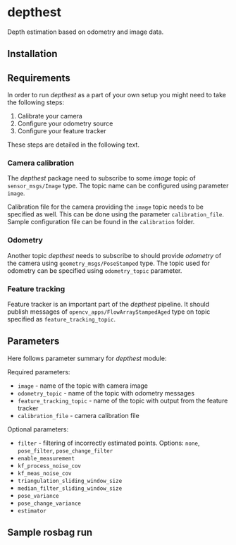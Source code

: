# depthest

Depth estimation based on odometry and image data.

## Installation

## Requirements

In order to run *depthest* as a part of your own setup you might need to take the following steps:

1. Calibrate your camera
2. Configure your odometry source
3. Configure your feature tracker

These steps are detailed in the following text.

### Camera calibration

The *depthest* package need to subscribe to some _image_ topic of `sensor_msgs/Image` type.
The topic name can be configured using parameter `image`.

Calibration file for the camera providing the `image` topic needs to be specified as well. This can be done using the parameter `calibration_file`. Sample configuration file can be found in the `calibration` folder. 

### Odometry

Another topic *depthest* needs to subscribe to should provide _odometry_ of the camera using `geometry_msgs/PoseStamped` type. The topic used for odometry can be specified using `odometry_topic` parameter.

### Feature tracking

Feature tracker is an important part of the *depthest* pipeline. It should publish messages of `opencv_apps/FlowArrayStampedAged` type on topic specified as `feature_tracking_topic`.

## Parameters

Here follows parameter summary for *depthest* module:

Required parameters:
- `image` - name of the topic with camera image
- `odometry_topic` - name of the topic with odometry messages
- `feature_tracking_topic` - name of the topic with output from the feature tracker
- `calibration_file` - camera calibration file

Optional parameters:
- `filter` - filtering of incorrectly estimated points. Options: `none`, `pose_filter`, `pose_change_filter`
- `enable_measurement`
- `kf_process_noise_cov`
- `kf_meas_noise_cov`
- `triangulation_sliding_window_size`
- `median_filter_sliding_window_size`
- `pose_variance`
- `pose_change_variance`
- `estimator`

## Sample rosbag run
